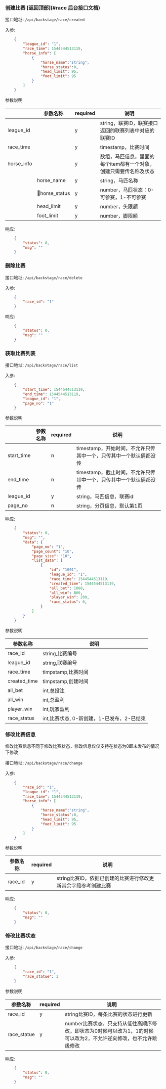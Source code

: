 ### 创建比赛 [返回顶部](#race 后台接口文档)

接口地址: ``/api/backstage/race/created``

入参: 
```json
    {
        "league_id": "1",
        "race_time": 1544544513119,
        "horse_info": [
            {
                "horse_name":"string",
                "horse_status":0,
                "head_limit": 95,
                "foot_limit": 95
            }
        ]
    }
```
参数说明

||参数名称|required|说明|
|----|----|----|----|
|league_id||y|string，联赛ID，联赛接口返回的联赛列表中对应的联赛ID|
|race_time||y|timestamp，比赛时间|
|horse_info||y|数组，马匹信息，里面的每个item都有一个对象，创建只需要传名称及状态|
||horse_name|y|string，马匹名称|
||horse_status|y|number，马匹状态：0-可参赛，1-不可参赛|
||head_limit|y|number，头限额|
||foot_limit|y|number，脚限额|

响应: 
```json
    {
        "status": 0,
        "msg": ""
    }
```

### 删除比赛

接口地址: ``/api/backstage/race/delete``

入参: 
```json
    {
        "race_id": "1"
    }
```

响应: 
```json
    {
        "status": 0,
        "msg": ""
    }
```
### 获取比赛列表

接口地址: ``/api/backstage/race/list``

入参: 
```json
    {
        "start_time": 1544544513119,
        "end_time": 1544544513119,
        "league_id": "1",
        "page_no": "1"
    }
```
参数说明

||参数名称|required|说明|
|----|----|----|----|
|start_time||n|timestamp，开始时间，不允许只传其中一个，只传其中一个默认俩都没传|
|end_time||n|timestamp，截止时间，不允许只传其中一个，只传其中一个默认俩都没传|
|league_id||y|string，马匹信息，联赛id|
|page_no||n|string，分页信息，默认第1页|


响应: 
```json
    {
        "status": 0,
        "msg": "",
        "data": {
            "page_no": "1",
            "page_count": "10",
            "page_size": "10",
            "list_data": [
                {
                    "id": "1001",
                    "league_id": "1",
                    "race_time": 1544544513119,
                    "created_time": 1544544513119,
                    "all_bet": 1000,
                    "all_win": 800,
                    "player_win": 200,
                    "race_status": 0,
                }
            ]
        }
    }
```
参数说明

|参数名称|说明|
|----|----|
|race_id|string,比赛编号|
|league_id|string,联赛编号|
|race_time|timpstamp,比赛时间|
|created_time|timpstamp,创建时间|
|all_bet|int,总投注|
|all_win|int,总盈利|
|player_win|int,玩家盈利|
|race_status|int,比赛状态, 0-新创建，1-已发布，2-已结束|

### 修改比赛信息
修改比赛信息不同于修改比赛状态，修改信息仅仅支持在状态为0即未发布的情况下修改

接口地址: ``/api/backstage/race/change``

入参: 
```json
    {
        "race_id": "1",
        "league_id": "1",
        "race_time": 1544544513119,
        "horse_info": [
            {
                "horse_name":"string",
                "horse_status":0,
                "head_limit": 95,
                "foot_limit": 95
            }
        ]
    }
```
参数说明

|参数名称|required|说明|
|----|----|----|
|race_id|y|string比赛ID，依据已创建的比赛进行修改更新其余字段参考创建比赛|

响应: 
```json
    {
        "status": 0,
        "msg": ""
    }
```

### 修改比赛状态

接口地址: ``/api/backstage/race/change``

入参: 
```json
    {
        "race_id": "1",
        "race_statue": 1
    }
```
参数说明

|参数名称|required|说明|
|----|----|----|
|race_id|y|string比赛ID，每条比赛的状态进行更新|
|race_statue|y|number比赛状态，只支持从低往高顺序修改，即状态为0时候可以改为1，1的时候可以改为2，不允许逆向修改，也不允许跳级修改|

响应: 
```json
    {
        "status": 0,
        "msg": ""
    }
```